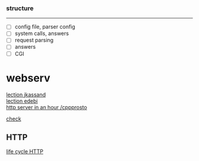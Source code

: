 ### structure
---
- [ ] config file, parser config
- [ ] system calls, answers
- [ ] request parsing
- [ ] answers
- [ ]  CGI

# webserv
[lection jkassand](https://www.youtube.com/watch?v=B_uB7oTHUh8)  
[lection edebi](https://www.youtube.com/watch?v=86sxYbUkJGk&t=2766s)  
[http server in an hour /cppprosto](https://www.youtube.com/watch?v=A4y97MTqO6c)
  
[check](https://www.youtube.com/watch?v=8NyzCKdnxDQ)

## HTTP
[life cycle HTTP](https://www.youtube.com/watch?v=8ZKlOD4fRT0)
